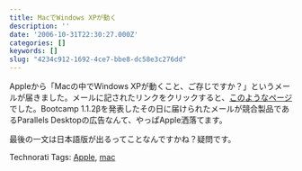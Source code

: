 ```yaml
---
title: MacでWindows XPが動く
description: ''
date: '2006-10-31T22:30:27.000Z'
categories: []
keywords: []
slug: "4234c912-1692-4ce7-bbe8-dc58e3c276dd"
---
```

Appleから「Macの中でWindows XPが動くこと、ご存じですか？」というメールが届きました。メールに記されたリンクをクリックすると、[このようなページ](http://www.apple.com/jp/getamac/windows.html)でした。Bootcamp 1.1.2βを発表したその日に届けられたメールが競合製品であるParallels Desktopの広告なんて、やっぱApple洒落てます。  
  
最後の一文は日本語版が出るってことなんですかね？疑問です。

Technorati Tags: [Apple](http://www.technorati.com/tag/Apple), [mac](http://www.technorati.com/tag/mac)